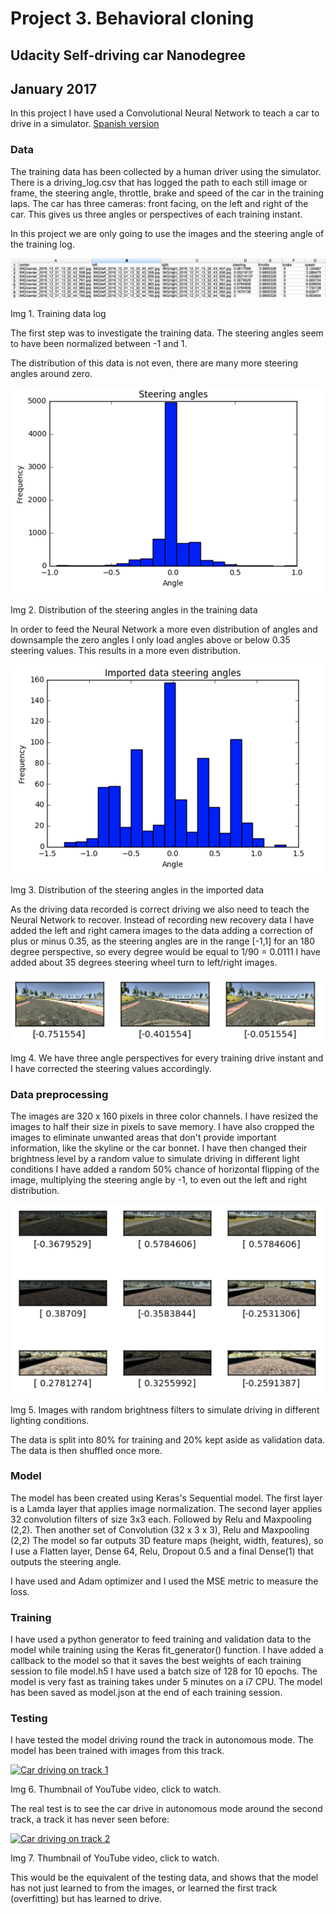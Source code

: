 # Project 3. Behavioral cloning
## Udacity Self-driving car Nanodegree
## January 2017

In this project I have used a Convolutional Neural Network to teach a car to drive in a simulator.
[Spanish version](readme_es.md)

### Data

The training data has been collected by a human driver using the simulator. There is a driving_log.csv that has logged the path to each still image or frame, the steering angle, throttle, brake and speed of the car in the training laps.
The car has three cameras: front facing, on the left and right of the car. This gives us three angles or perspectives of each training instant.

In this project we are only going to use the images and the steering angle of the training log.

![alt text](img/training-log.png "Training data")

Img 1. Training data log

The first step was to investigate the training data. The steering angles seem to have been normalized between -1 and 1.

The distribution of this data is not even, there are many more steering angles around zero.

![alt text](img/data-steering-angle-dist.png "Training data steering angle distribution")

Img 2. Distribution of the steering angles in the training data

In order to feed the Neural Network a more even distribution of angles and downsample the zero angles I only load angles above or below 0.35 steering values.
This results in a more even distribution.

![alt text](img/imported-data-steering-dist.png "Imported data steering angle distribution")

Img 3. Distribution of the steering angles in the imported data

As the driving data recorded is correct driving we also need to teach the Neural Network to recover.
Instead of recording new recovery data I have added the left and right camera images to the data adding a correction of plus or minus 0.35, as the steering angles are in the range [-1,1] for an 180 degree perspective, so every degree would be equal to 1/90 = 0.0111 I have added about 35 degrees steering wheel turn to left/right images.

![alt text](img/camera-angles.png "The three camera perspectives")

Img 4. We have three angle perspectives for every training drive instant and I have corrected the steering values accordingly.

### Data preprocessing

The images are 320 x 160 pixels in three color channels.
I have resized the images to half their size in pixels to save memory.
I have also cropped the images to eliminate unwanted areas that don't provide important information, like the skyline or the car bonnet.
I have then changed their brightness level by a random value to simulate driving in different light conditions
I have added a random 50% chance of horizontal flipping of the image, multiplying the steering angle by -1, to even out the left and right distribution.

![alt text](img/different-brightness.png "Different brightness")

Img 5. Images with random brightness filters to simulate driving in different lighting conditions.

The data is split into 80% for training and 20% kept aside as validation data.
The data is then shuffled once more.

### Model

The model has been created using Keras's Sequential model.
The first layer is a Lamda layer that applies image normalization.
The second layer applies 32 convolution filters of size 3x3 each.
Followed by Relu and Maxpooling (2,2). Then another set of Convolution (32 x 3 x 3), Relu and Maxpooling (2,2)
The model so far outputs 3D feature maps (height, width, features), so I use a Flatten layer, Dense 64, Relu, Dropout 0.5 and a final Dense(1) that outputs the steering angle.

I have used and Adam optimizer and I used the MSE metric to measure the loss.

### Training

I have used a python generator to feed training and validation data to the model while training using the Keras fit_generator() function.
I have added a callback to the model so that it saves the best weights of each training session to file model.h5
I have used a batch size of 128 for 10 epochs.
The model is very fast as training takes under 5 minutes on a i7 CPU.
The model has been saved as model.json at the end of each training session.

### Testing

I have tested the model driving round the track in autonomous mode. The model has been trained with images from this track.

<a href="http://www.youtube.com/watch?feature=player_embedded&v=CZpvtnVzEKY" target="_blank"><img src="http://img.youtube.com/vi/CZpvtnVzEKY/0.jpg"
alt="Car driving on track 1" width="240" height="180" border="0" /></a>

Img 6. Thumbnail of YouTube video, click to watch.

The real test is to see the car drive in autonomous mode around the second track, a track it has never seen before:

<a href="http://www.youtube.com/watch?feature=player_embedded&v=TRwdUxb-dq8" target="_blank"><img src="http://img.youtube.com/vi/TRwdUxb-dq8/0.jpg"
alt="Car driving on track 2" width="240" height="180" border="0" /></a>

Img 7. Thumbnail of YouTube video, click to watch.

This would be the equivalent of the testing data, and shows that the model has not just learned to from the images, or learned the first track (overfitting) but has learned to drive.
